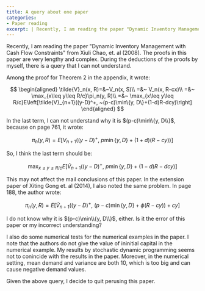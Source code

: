 ```yaml
---
title: A query about one paper
categories:
- Paper reading
excerpt: | Recently, I am reading the paper "Dynamic Inventory Management with Cash Flow Constraints"
---
```


Recently, I am reading the paper "Dynamic Inventory Management with Cash Flow Constraints" from Xiuli Chao, et. al (2008).  The proofs in this paper are very lengthy and complex.
During the deductions of the proofs by myself, there is a query that I can not understand.

Among the proof for Theorem 2 in the appendix, it wrote:

$$
\begin{aligned}
\tilde{V}_n(x, R)=&~V_n(x, S)\\
=&~ V_n(x, R-cx)\\
=&~ \max_{x\leq y\leq R/c}\pi_n(y, R)\\
=&~ \max_{x\leq y\leq R/c}E\left[\tilde{V}_{n+1}((y-D)^+, ~(p-c)\min\{y, D\}+(1-d)R-dcy)\right]
\end{aligned}
$$

In the last term, I can not understand why it is $(p-c)\min\\{y, D\\}$, because on page 761, it wrote:

$$
\pi_n(y, R)=E\left[V_{n+1}((y-D)^+, ~p\min\{y, D\}+(1+d)(R-cy))\right]
$$

So, I think the last term should be:

$$
\max_{x\leq y\leq R/c}E\left[\tilde{V}_{n+1}((y-D)^+, ~p\min\{y, D\}+(1-d)R-dcy)\right]
$$

This may not affect the mail conclusions of this paper. In the extension paper of Xiting Gong et. al (2014), I also noted the same problem. In page 188, the author wrote:

$$
\pi_n(y, R)=E\left[\tilde{V}_{n+1}((y-D)^+, ~(p-c)\min\{y, D\}+\phi(R-cy))+cy\right]
$$

I do not know why it is $(p-c)\min\\{y, D\\}$, either. Is it the error of this paper or my incorrect understanding?

I also do some numerical tests for the numerical examples in the paper. I note that the authors do not give the value of ininitial capital in the numerical example. My results by
stochastic dynamic programming seems not to conincide with the results in the paper. Moreover, in the numerical setting, mean demand and variance are both
10, which is too big and can cause negative demand values.

Given the above query, I decide to quit perusing this paper.

<!-- more -->
